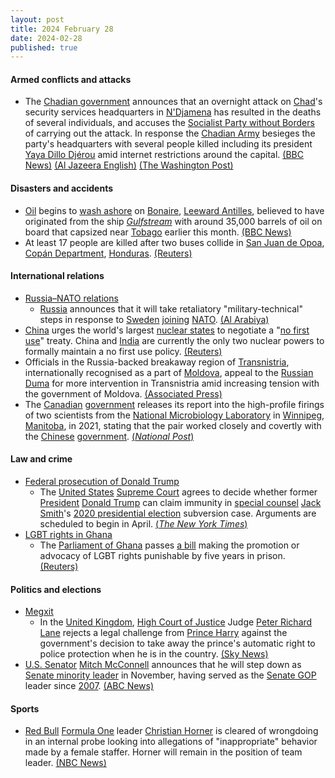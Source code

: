 ```yaml
---
layout: post
title: 2024 February 28
date: 2024-02-28
published: true
---
```



#### Armed conflicts and attacks

* The [Chadian government](https://en.wikipedia.org/wiki/Government_of_Chad "Government of Chad") announces that an overnight attack on [Chad](https://en.wikipedia.org/wiki/Chad "Chad")'s security services headquarters in [N'Djamena](https://en.wikipedia.org/wiki/N%27Djamena "N'Djamena") has resulted in the deaths of several individuals, and accuses the [Socialist Party without Borders](https://en.wikipedia.org/wiki/Socialist_Party_without_Borders "Socialist Party without Borders") of carrying out the attack. In response the [Chadian Army](https://en.wikipedia.org/wiki/Chadian_Army "Chadian Army") besieges the party's headquarters with several people killed including its president [Yaya Dillo Djérou](https://en.wikipedia.org/wiki/Yaya_Dillo_Dj%C3%A9rou "Yaya Dillo Djérou") amid internet restrictions around the capital. [(BBC News)](https://www.bbc.com/news/world-africa-68424115) [(Al Jazeera English)](https://www.aljazeera.com/news/2024/2/28/chad-announces-several-deaths-after-foiled-intelligence-office-attack) [(The Washington Post)](https://www.washingtonpost.com/world/2024/02/29/chad-opposition-leader-yaya-dillo-killed/84bc875c-d718-11ee-82ad-c2391b06a8f5_story.html)

#### Disasters and accidents

* [Oil](https://en.wikipedia.org/wiki/Petroleum "Petroleum") begins to [wash ashore](https://en.wikipedia.org/wiki/Oil_spill "Oil spill") on [Bonaire](https://en.wikipedia.org/wiki/Bonaire "Bonaire"), [Leeward Antilles](https://en.wikipedia.org/wiki/Leeward_Antilles "Leeward Antilles"), believed to have originated from the ship [*Gulfstream*](https://en.wikipedia.org/wiki/Gulfstream_%28tank_barge%29 "Gulfstream (tank barge)") with around 35,000 barrels of oil on board that capsized near [Tobago](https://en.wikipedia.org/wiki/Tobago "Tobago") earlier this month. [(BBC News)](https://www.bbc.com/news/world-latin-america-68413102.amp?fbclid=IwAR2F9FvKU7sEzgMEd_3m23kzBy6otAcQOKHStvESq0aq_8v0ErTIc2WKjjY)
* At least 17 people are killed after two buses collide in [San Juan de Opoa](https://en.wikipedia.org/wiki/San_Juan_de_Opoa "San Juan de Opoa"), [Copán Department](https://en.wikipedia.org/wiki/Cop%C3%A1n_Department "Copán Department"), [Honduras](https://en.wikipedia.org/wiki/Honduras "Honduras"). [(Reuters)](https://www.reuters.com/world/americas/bus-crash-leaves-least-17-dead-honduras-2024-02-28/)

#### International relations

* [Russia–NATO relations](https://en.wikipedia.org/wiki/Russia%E2%80%93NATO_relations "Russia–NATO relations")
  * [Russia](https://en.wikipedia.org/wiki/Russia "Russia") announces that it will take retaliatory "military-technical" steps in response to [Sweden](https://en.wikipedia.org/wiki/Sweden "Sweden") [joining](https://en.wikipedia.org/wiki/Enlargement_of_NATO "Enlargement of NATO") [NATO](https://en.wikipedia.org/wiki/NATO "NATO"). [(Al Arabiya)](https://english.alarabiya.net/News/world/2024/02/28/Russia-says-it-will-take-military-technical-steps-in-response-to-Sweden-joining-NATO)
* [China](https://en.wikipedia.org/wiki/China "China") urges the world's largest [nuclear states](https://en.wikipedia.org/wiki/Nuclear_state "Nuclear state") to negotiate a "[no first use](https://en.wikipedia.org/wiki/No_first_use "No first use")" treaty. China and [India](https://en.wikipedia.org/wiki/India "India") are currently the only two nuclear powers to formally maintain a no first use policy. [(Reuters)](https://www.reuters.com/world/china-urges-un-define-roadmap-exempt-non-nuclear-states-nuclear-threat-state-2024-02-28/)
* Officials in the Russia-backed breakaway region of [Transnistria](https://en.wikipedia.org/wiki/Transnistria "Transnistria"), internationally recognised as a part of [Moldova](https://en.wikipedia.org/wiki/Moldova "Moldova"), appeal to the [Russian Duma](https://en.wikipedia.org/wiki/Russian_Duma "Russian Duma") for more intervention in Transnistria amid increasing tension with the government of Moldova. [(Associated Press)](https://apnews.com/article/moldova-transnistria-russia-customs-tiraspol-moscow-duma-fa123a45912a2018f7aec573dde05033)
* The [Canadian](https://en.wikipedia.org/wiki/Canada "Canada") [government](https://en.wikipedia.org/wiki/Government_of_Canada "Government of Canada") releases its report into the high-profile firings of two scientists from the [National Microbiology Laboratory](https://en.wikipedia.org/wiki/National_Microbiology_Laboratory "National Microbiology Laboratory") in [Winnipeg](https://en.wikipedia.org/wiki/Winnipeg "Winnipeg"), [Manitoba](https://en.wikipedia.org/wiki/Manitoba "Manitoba"), in 2021, stating that the pair worked closely and covertly with the [Chinese](https://en.wikipedia.org/wiki/China "China") [government](https://en.wikipedia.org/wiki/Government_of_China "Government of China"). [(*National Post*)](https://nationalpost.com/news/canada/fired-winnipeg-scientists-worked-with-chinese-csis/wcm/7570ac03-fe7c-4895-ae4a-9b99a3d93024/amp/?fbclid=IwAR3OCUpoAijm8ftMZGA9gTlLQNH80CY6y9OoRh1SThqCnA1YmEgW_jsUUnE)

#### Law and crime

* [Federal prosecution of Donald Trump](https://en.wikipedia.org/wiki/Federal_prosecution_of_Donald_Trump_%28election_obstruction_case%29 "Federal prosecution of Donald Trump (election obstruction case)")
  * The [United States](https://en.wikipedia.org/wiki/United_States "United States") [Supreme Court](https://en.wikipedia.org/wiki/United_States_Supreme_Court "United States Supreme Court") agrees to decide whether former [President](https://en.wikipedia.org/wiki/President_of_the_United_States "President of the United States") [Donald Trump](https://en.wikipedia.org/wiki/Donald_Trump "Donald Trump") can claim immunity in [special counsel](https://en.wikipedia.org/wiki/Special_counsel "Special counsel") [Jack Smith](https://en.wikipedia.org/wiki/Jack_Smith_%28lawyer%29 "Jack Smith (lawyer)")'s [2020 presidential election](https://en.wikipedia.org/wiki/2020_United_States_presidential_election "2020 United States presidential election") subversion case. Arguments are scheduled to begin in April. [(*The New York Times*)](https://www.nytimes.com/2024/02/28/us/supreme-court-trump-immunity-trial.html?fbclid=IwAR1q0-vM2cEAg-chziJ5M4eWVAR65bHVFjj_VWcYv1ZWY9q3tAEW8Ya-NrA)
* [LGBT rights in Ghana](https://en.wikipedia.org/wiki/LGBT_rights_in_Ghana "LGBT rights in Ghana")
  * The [Parliament of Ghana](https://en.wikipedia.org/wiki/Parliament_of_Ghana "Parliament of Ghana") passes [a bill](https://en.wikipedia.org/wiki/Ghanaian_anti-LGBT_bill "Ghanaian anti-LGBT bill") making the promotion or advocacy of LGBT rights punishable by five years in prison. [(Reuters)](https://www.reuters.com/world/africa/ghanas-parliament-passes-anti-lgbt-law-2024-02-28/)

#### Politics and elections

* [Megxit](https://en.wikipedia.org/wiki/Megxit "Megxit")
  * In the [United Kingdom](https://en.wikipedia.org/wiki/United_Kingdom "United Kingdom"), [High Court of Justice](https://en.wikipedia.org/wiki/High_Court_of_Justice "High Court of Justice") Judge [Peter Richard Lane](https://en.wikipedia.org/wiki/Peter_Richard_Lane "Peter Richard Lane") rejects a legal challenge from [Prince Harry](https://en.wikipedia.org/wiki/Prince_Harry%2C_Duke_of_Sussex "Prince Harry, Duke of Sussex") against the government's decision to take away the prince's automatic right to police protection when he is in the country. [(Sky News)](https://news.sky.com/story/harry-loses-legal-challenge-against-decision-to-take-away-his-police-protection-13082689?fbclid=IwAR0EuTW9dDBvg2r4GqI2KEc0lxYiPmfQ8MVkv1Sp12z4msDkT04isiHRfJE)
* [U.S. Senator](https://en.wikipedia.org/wiki/U.S._Senator "U.S. Senator") [Mitch McConnell](https://en.wikipedia.org/wiki/Mitch_McConnell "Mitch McConnell") announces that he will step down as [Senate minority leader](https://en.wikipedia.org/wiki/Senate_minority_leader "Senate minority leader") in November, having served as the [Senate GOP](https://en.wikipedia.org/wiki/Senate_Republican_Conference "Senate Republican Conference") leader since [2007](https://en.wikipedia.org/wiki/110th_United_States_Congress#Leadership "110th United States Congress"). [(ABC News)](https://abcnews.go.com/Politics/mcconnell-step-senate-gop-leader-after-decade-helm/story?id=107639225)

#### Sports

* [Red Bull](https://en.wikipedia.org/wiki/Red_Bull_Racing "Red Bull Racing") [Formula One](https://en.wikipedia.org/wiki/Formula_One "Formula One") leader [Christian Horner](https://en.wikipedia.org/wiki/Christian_Horner "Christian Horner") is cleared of wrongdoing in an internal probe looking into allegations of "inappropriate" behavior made by a female staffer. Horner will remain in the position of team leader. [(NBC News)](https://www.nbcnews.com/news/sports/red-bull-clears-christian-horner-investigation-formula-1-team-boss-rcna140670)
